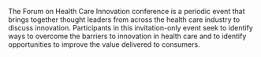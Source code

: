 The Forum on Health Care Innovation conference is a periodic event that brings together thought leaders from across the health care industry to discuss innovation.  Participants in this invitation-only event seek to identify ways to overcome the barriers to innovation in health care and to identify opportunities to improve the value delivered to consumers.